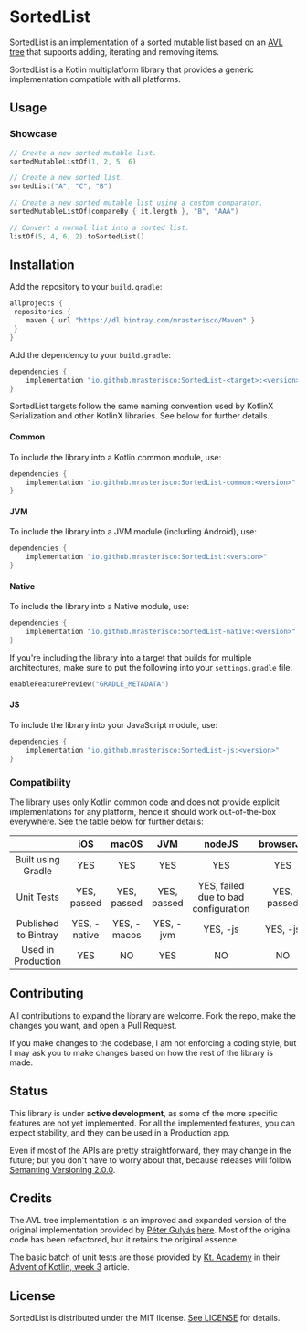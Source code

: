 # SortedList
SortedList is an implementation of a sorted mutable list based on an [AVL tree](https://en.wikipedia.org/wiki/AVL_tree) that supports adding, iterating and removing items.

SortedList is a Kotlin multiplatform library that provides a generic implementation compatible with all platforms.

## Usage
### Showcase

```kotlin
// Create a new sorted mutable list.
sortedMutableListOf(1, 2, 5, 6)

// Create a new sorted list.
sortedList("A", "C", "B")

// Create a new sorted mutable list using a custom comparator.
sortedMutableListOf(compareBy { it.length }, "B", "AAA")

// Convert a normal list into a sorted list.
listOf(5, 4, 6, 2).toSortedList()
```

## Installation
Add the repository to your `build.gradle`:

```groovy
allprojects {
 repositories {
    maven { url "https://dl.bintray.com/mrasterisco/Maven" }
 }
}
```

Add the dependency to your `build.gradle`:

```groovy
dependencies {
    implementation "io.github.mrasterisco:SortedList-<target>:<version>"
}
```

SortedList targets follow the same naming convention used by KotlinX Serialization and other KotlinX libraries. See below for further details.

#### Common
To include the library into a Kotlin common module, use:

```groovy
dependencies {
    implementation "io.github.mrasterisco:SortedList-common:<version>"
}
```

#### JVM
To include the library into a JVM module (including Android), use:

```groovy
dependencies {
    implementation "io.github.mrasterisco:SortedList:<version>"
}
```

#### Native
To include the library into a Native module, use:

```groovy
dependencies {
    implementation "io.github.mrasterisco:SortedList-native:<version>"
}
```

If you're including the library into a target that builds for multiple architectures, make sure to put the following into your `settings.gradle` file.

```kotlin
enableFeaturePreview("GRADLE_METADATA")
```

#### JS
To include the library into your JavaScript module, use:

```groovy
dependencies {
    implementation "io.github.mrasterisco:SortedList-js:<version>"
}
```

### Compatibility

The library uses only Kotlin common code and does not provide explicit implementations for any platform, hence it should work out-of-the-box everywhere. See the table below for further details:

|                      |      iOS     |    macOS    |     JVM     |                nodeJS                |  browserJS  | Windows | Linux |
|:--------------------:|:------------:|:-----------:|:-----------:|:------------------------------------:|:-----------:|:-------:|:-----:|
|  Built using Gradle  |      YES     |     YES     |     YES     |                  YES                 |     YES     |    NO   |   NO  |
|      Unit Tests      |  YES, passed | YES, passed | YES, passed | YES, failed due to bad configuration | YES, passed |    NO   |   NO  |
| Published to Bintray | YES, -native | YES, -macos |  YES, -jvm  |               YES, -js               |   YES, -js  |    NO   |   NO  |
|  Used in Production  |      YES     |      NO     |     YES     |                  NO                  |      NO     |    NO   |   NO  |

## Contributing
All contributions to expand the library are welcome. Fork the repo, make the changes you want, and open a Pull Request.

If you make changes to the codebase, I am not enforcing a coding style, but I may ask you to make changes based on how the rest of the library is made.

## Status
This library is under **active development**, as some of the more specific features are not yet implemented. For all the implemented features, you can expect stability, and they can be used in a Production app.

Even if most of the APIs are pretty straightforward, they may change in the future; but you don't have to worry about that, because releases will follow [Semanting Versioning 2.0.0](https://semver.org/).

## Credits
The AVL tree implementation is an improved and expanded version of the original implementation provided by [Péter Gulyás](https://gitlab.com/gulyaspeter) [here](https://gitlab.com/gulyaspeter/the-advent-of-kotlin-2018-week-3). Most of the original code has been refactored, but it retains the original essence.

The basic batch of unit tests are those provided by [Kt. Academy](https://blog.kotlin-academy.com) in their [Advent of Kotlin, week 3](https://blog.kotlin-academy.com/advent-of-kotlin-week-3-sortedlist-2ff49c250aad) article.

## License
SortedList is distributed under the MIT license. [See LICENSE](https://github.com/MrAsterisco/SortedList/blob/master/LICENSE) for details.